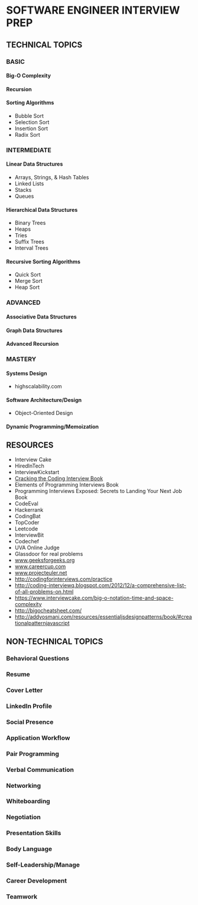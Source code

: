 # SOFTWARE ENGINEER INTERVIEW PREP

## TECHNICAL TOPICS
### BASIC
#### Big-O Complexity
#### Recursion
#### Sorting Algorithms
- Bubble Sort
- Selection Sort
- Insertion Sort
- Radix Sort

### INTERMEDIATE
#### Linear Data Structures
- Arrays, Strings, & Hash Tables
- Linked Lists
- Stacks
- Queues

#### Hierarchical Data Structures
- Binary Trees
- Heaps
- Tries
- Suffix Trees
- Interval Trees

#### Recursive Sorting Algorithms
- Quick Sort
- Merge Sort
- Heap Sort

### ADVANCED
#### Associative Data Structures
#### Graph Data Structures
#### Advanced Recursion

### MASTERY
#### Systems Design
- highscalability.com

#### Software Architecture/Design
- Object-Oriented Design

#### Dynamic Programming/Memoization

## RESOURCES
- Interview Cake
- HiredInTech
- InterviewKickstart
- [Cracking the Coding Interview Book](https://drive.google.com/file/d/0B7ERENZtSqGiTGRMMm1zWFduS0E/view)
- Elements of Programming Interviews Book
- Programming Interviews Exposed: Secrets to Landing Your Next Job Book
- CodeEval
- Hackerrank
- CodingBat
- TopCoder
- Leetcode
- InterviewBit
- Codechef
- UVA Online Judge
- Glassdoor for real problems
- www.geeksforgeeks.org
- www.careercup.com
- www.projecteuler.net
- http://codingforinterviews.com/practice
- http://coding-interviewq.blogspot.com/2012/12/a-comprehensive-list-of-all-problems-on.html
- https://www.interviewcake.com/big-o-notation-time-and-space-complexity
- http://bigocheatsheet.com/
- http://addyosmani.com/resources/essentialjsdesignpatterns/book/#creationalpatternjavascript


## NON-TECHNICAL TOPICS
### Behavioral Questions
### Resume
### Cover Letter
### LinkedIn Profile
### Social Presence
### Application Workflow
### Pair Programming
### Verbal Communication
### Networking
### Whiteboarding
### Negotiation
### Presentation Skills
### Body Language
### Self-Leadership/Manage
### Career Development
### Teamwork
